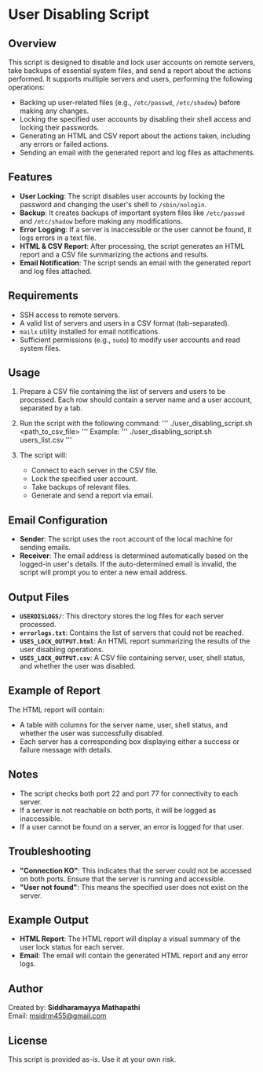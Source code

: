 # User Disabling Script

## Overview
This script is designed to disable and lock user accounts on remote servers, take backups of essential system files, and send a report about the actions performed. It supports multiple servers and users, performing the following operations:

- Backing up user-related files (e.g., `/etc/passwd`, `/etc/shadow`) before making any changes.
- Locking the specified user accounts by disabling their shell access and locking their passwords.
- Generating an HTML and CSV report about the actions taken, including any errors or failed actions.
- Sending an email with the generated report and log files as attachments.

## Features
- **User Locking**: The script disables user accounts by locking the password and changing the user's shell to `/sbin/nologin`.
- **Backup**: It creates backups of important system files like `/etc/passwd` and `/etc/shadow` before making any modifications.
- **Error Logging**: If a server is inaccessible or the user cannot be found, it logs errors in a text file.
- **HTML & CSV Report**: After processing, the script generates an HTML report and a CSV file summarizing the actions and results.
- **Email Notification**: The script sends an email with the generated report and log files attached.

## Requirements
- SSH access to remote servers.
- A valid list of servers and users in a CSV format (tab-separated).
- `mailx` utility installed for email notifications.
- Sufficient permissions (e.g., `sudo`) to modify user accounts and read system files.

## Usage
1. Prepare a CSV file containing the list of servers and users to be processed. Each row should contain a server name and a user account, separated by a tab.
2. Run the script with the following command:
   '''
   ./user_disabling_script.sh <path_to_csv_file>
   '''
   Example:
   '''
   ./user_disabling_script.sh users_list.csv
   '''

3. The script will:
   - Connect to each server in the CSV file.
   - Lock the specified user account.
   - Take backups of relevant files.
   - Generate and send a report via email.

## Email Configuration
- **Sender**: The script uses the `root` account of the local machine for sending emails. 
- **Receiver**: The email address is determined automatically based on the logged-in user's details. If the auto-determined email is invalid, the script will prompt you to enter a new email address.

## Output Files
- **`USERDISLOGS/`**: This directory stores the log files for each server processed.
- **`errorlogs.txt`**: Contains the list of servers that could not be reached.
- **`USES_LOCK_OUTPUT.html`**: An HTML report summarizing the results of the user disabling operations.
- **`USES_LOCK_OUTPUT.csv`**: A CSV file containing server, user, shell status, and whether the user was disabled.

## Example of Report
The HTML report will contain:
- A table with columns for the server name, user, shell status, and whether the user was successfully disabled.
- Each server has a corresponding box displaying either a success or failure message with details.

## Notes
- The script checks both port 22 and port 77 for connectivity to each server.
- If a server is not reachable on both ports, it will be logged as inaccessible.
- If a user cannot be found on a server, an error is logged for that user.

## Troubleshooting
- **"Connection KO"**: This indicates that the server could not be accessed on both ports. Ensure that the server is running and accessible.
- **"User not found"**: This means the specified user does not exist on the server.

## Example Output

- **HTML Report**: The HTML report will display a visual summary of the user lock status for each server.
- **Email**: The email will contain the generated HTML report and any error logs.

## Author
Created by: **Siddharamayya Mathapathi**  
Email: [msidrm455@gmail.com](mailto:msidrm455@gmail.com)

## License
This script is provided as-is. Use it at your own risk.
